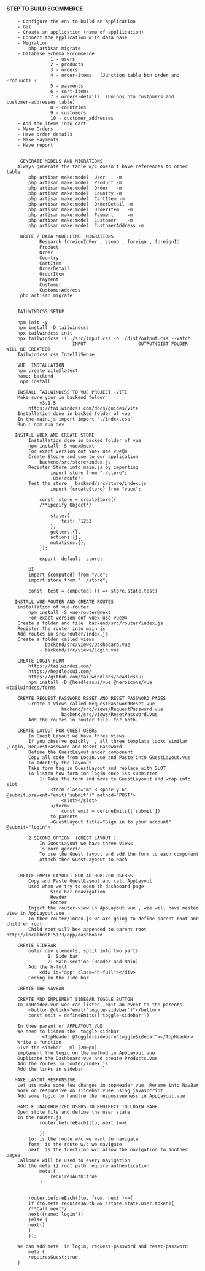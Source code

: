 #### STEP TO BUILD ECOMMERCE 

        - Configure the env to build an application
        - Git 
        - Create an application (name of appliication)
        - Connect the application with data base
        - Migration 
            php artisan migrate
        - Database Schema Eccommerce
                    1 - users
                    2 - products
                    3 - orders
                    4 - order-items   (Junction table btn order and Produuct) ?
                    5 - payments
                    6 - cart-items
                    7 - orders-details  (Unions btn customers and customer-addresses table)
                    8 - countries
                    9 - customers
                    10 - customer_addresses
        - Add the items into cart
        - Make Orders
        - Have order details
        - Make Payments
        - Have report


         GENERATE MODELS AND MIGRATIONS
        Always generate the table w/c doesn't have references to other table
            php artisan make:model  User    -m
            php artisan make:model  Product -m
            php artisan make:model  Order   -m
            php artisan make:model  Country -m
            php artisan make:model  CartItem -m
            php artisan make:model  OrderDetail -m
            php artisan make:model  OrderItem   -m
            php artisan make:model  Payment     -m
            php artisan make:model  Customer    -m
            php artisan make:model  CustomerAddress -m

         WRITE / DATA MODELLING  MIGRATIONS
                Research foreignIdFor , jsonb , foreign , foreignId
                Product
                Order
                Country
                CartItem 
                OrderDetail
                OrderItem
                Payment
                Customer
                CustomerAddress
         php artisan migrate


        TAILWINDCSS SETUP
        
        npm init -y
        npm install -D tailwindcss
        npx tailwindcss init
        npx tailwindcss -i ./src/input.css -o ./dist/output.css --watch
                            INPUT                   OUTPUT(DIST FOLDER WILL BE CREATED)
        Tailwindcss css IntelliSense

        VUE  INSTALLATION
        npm create vite@latest   
        name: backend
         npm install
        
        INSTALL TAILWINDCSS TO VUE PROJECT -VITE
        Make sure your in backend folder
                v3.1.5
            https://tailwindcss.com/docs/guides/vite
        Installation done in backed folder of vue
        In the main.js import import './index.css'
        Run : npm run dev
        
       INSTALL VUEX AND CREATE STORE
            Installation done in backed folder of vue
            npm install -S vuex@next
            For exact version oof vuex use vue@4
            Create Stoore and use to our application
                backend/src/store/index.js
            Register Store into main.js by importing
                    import store from "./store";
                    .use(router)
            Test the store   backend/src/store/index.js
                    import {createStore} from "vuex";

                const  store = createStore({
                /**Specify Object*/
                
                    state:{
                        test: '1253'
                    },
                    getters:{},
                    actions:{},
                    mutations:{},
                });
                
                export  default  store;

            UI 
            import {computed} from "vue";
            import store from "../store";
            
            const  test = computed( () => store.state.test)

       INSTALL VUE-ROUTER AND CREATE ROUTES
        installation of vue-router
            npm install -S vue-router@next   
            For exact version oof vuex use vue@4
        Create a folder and file  backend/src/router/index.js 
        Register the router into main js
        Add routes in src/router/index.js 
        Create a folder called views
                - backend/src/views/Dashboard.vue
                - backend/src/views/Login.vue
        
        CREATE LOGIN FORM
            https://tailwindui.com/
            https://headlessui.com/
            https://github.com/tailwindlabs/headlessui
            npm install -D @headlessui/vue @heroicons/vue @tailwindcss/forms

        CREATE REQUEST PASSWORD RESET AND RESET PASSWORD PAGES
            Create a Views called RequestPasswordReset.vue
                        backend/src/views/RequestPassword.vue
                        backend/src/views/ResetPassword.vue
            Add the routes in router file. for both.

        CREATE LAYOUT FOR GUEST USERS
            In Guest Layout we have three views
            If you observe quickly  , all three template looks similar ,Login, RequestPassward and Reset Password
            Define the GuestLayout under component
            Copy all code from Login.vue and Paste into GuestLayout.vue
            To Identify the layoout
            Take form tag in GuestLayout and replace with SLOT
            To listen how form inn login once iss submitted
                1: Take the form and move to GuestLayoout and wrap into slot
                    <form class="mt-8 space-y-6" @submit.prevent="emit('submit')" method="POST">
                        <slot></slot>
                    </form>
                        const emit = defineEmits(['submit'])
                    to parents
                    <GuestLayout title="Sign in to your account" @submit="login">

            2 SECOND OPTION  (GUEST LAYOUT )
                In GuestLayout we have three views
                Is more generic
                To use the Guest layout and add the form to each component
                Attach thee GuestLaypout to each
            
        
        CREATE EMPTY LAYOOUT FOR AUTHORIZED USERSS 
            Copy and Paste GuestLayout and call AppLayout
            Used when we try to open th dashboard page 
                    Side bar nnavigation
                    Header
                    Footer
            Inject the router-view in AppLayout.vue , wee will have nested view in AppLayout.vue
            In ther router/index.js we are going to define parent root and children root
            Child root will bee appended to parent root http://localhost:5173/app/dashboard

        CREATE SIDEBAR  
            outer div elements, split into two parts 
                   1: Side bar 
                   2: Main section (Header and Main)
            Add the h-full 
                <div id="app" class="h-full"></div>
            Coding in the side bar

        CREATE THE NAVBAR

        CREATE AND IMPLEMENT SIDEBAR TOGGLE BUTTON
        In ToHeader.vue wee can listen, emit an event to the parents.
            <button @click="emit('toggle-sidebar')"</button>
            const emit = defineEmits(['toggle-sidebar'])

        In thee parent of APPLAYOUT.VUE
        We need to listen the  toggle-sidebar
                 <TopHeader @toggle-sidebar="toggleSidebar"></TopHeader>
        Write a function
        Give the sidebar  -ml-[200px]
        implement the logic on the method in AppLayout.vue
        Duplicate the Dashboard.vue and create Products.vue
        Add the routes in router/index.js
        Add the links in sidebar

       MAKE LAYOUT RESPONSIVE
        Let uss make some few changes in topHeader.vue, Rename into NavBar
        Work on responsive on siidebar.vuee using javasccript
        Add some logic to handlre the resposiveeness in AppLayout.vue

        HANDLE UNAOTHORIZED USERS TO REDIRECT TO LOGIN PAGE.
        Open stote file and define the user state
        In the router.js
                router.beforeEach((to, next )=>{
                
                })
            to: is the route w/c we want to navigate
            form: is the route w/c we navigate
            next: is the functiion w/c allow the navigation to another pagee
        Callback will be used to every navigation
        Add the meta:{} root path require authentication
                meta:{
                    requiresAuth:true
                }


            router.beforeEach((to, from, next )=>{
            if (to.meta.requiresAuth && !store.state.user.token){
            /**Call next*/
            next({name:'login'})
            }else {
            next()
            }
            });

        We can add meta  in login, request-password and reset-password
            meta:{
            requiresGuest:true
        }





        
















            
        
        

























            



























